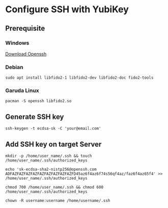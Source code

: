 # Configure SSH with YubiKey

## Prerequisite

### Windows

[Download Openssh](https://github.com/PowerShell/Win32-OpenSSH/releases/)

### Debian

```
sudo apt install libfido2-1 libfido2-dev libfido2-doc fido2-tools
```

### Garuda Linux 

```
pacman -S openssh libfido2.so
```

## Generate SSH key

```
ssh-keygen -t ecdsa-sk -C 'your@email.com'
```

## Add SSH key on target Server

```
mkdir -p /home/user_name/.ssh && touch /home/user_name/.ssh/authorized_keys
```

```
echo 'sk-ecdsa-sha2-nistp256@openssh.com ADFAZFAZFAZFAZFAZFAZFAZFAZFAZFD45az6f4az6f74s56qf4az/faz6f4az65f4' >> /home/user_name/.ssh/authorized_keys
```

```
chmod 700 /home/user_name/.ssh && chmod 600 /home/user_name/.ssh/authorized_keys
```

```
chown -R username:username /home/username/.ssh
```
